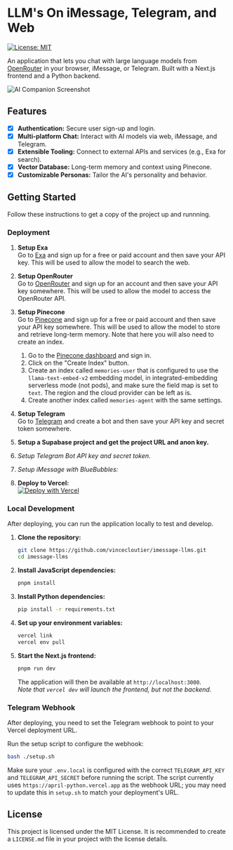 # LLM's On iMessage, Telegram, and Web

[![License: MIT](https://img.shields.io/badge/License-MIT-yellow.svg)](https://opensource.org/licenses/MIT)

An application that lets you chat with large language models from [OpenRouter](https://openrouter.ai/models) in your browser, iMessage, or Telegram. Built with a Next.js frontend and a Python backend.

![AI Companion Screenshot](https://place-hold.it/1280x720?text=App+Screenshot+Here)

## Features
- [x] **Authentication:** Secure user sign-up and login.
- [x] **Multi-platform Chat:** Interact with AI models via web, iMessage, and Telegram.
- [x] **Extensible Tooling:** Connect to external APIs and services (e.g., Exa for search).
- [x] **Vector Database:** Long-term memory and context using Pinecone.
- [x] **Customizable Personas:** Tailor the AI's personality and behavior.

## Getting Started

Follow these instructions to get a copy of the project up and runnning.


### Deployment

1. **Setup Exa** <br>
 Go to [Exa](https://dashboard.exa.ai/login?redirect=/home) and sign up for a free or paid account and then save your API key. This will be used to allow the model to search the web.

2. **Setup OpenRouter** <br>
 Go to [OpenRouter](https://openrouter.ai/models) and sign up for an account and then save your API key somewhere. This will be used to allow the model to access the OpenRouter API.

3. **Setup Pinecone** <br>
 Go to [Pinecone](https://www.pinecone.io/pricing) and sign up for a free or paid account and then save your API key somewhere. This will be used to allow the model to store and retrieve long-term memory. Note that here you will also need to create an index. 
    1. Go to the [Pinecone dashboard](https://app.pinecone.io/login) and sign in.
    2. Click on the "Create Index" button.
    3. Create an index called `memories-user` that is configured to use the `llama-text-embed-v2` embedding model, in integrated-embedding serverless mode (not pods), and make sure the field map is set to `text`. The region and the cloud provider can be left as is. 
    4. Create another index called `memories-agent` with the same settings.

4. **Setup Telegram** <br>
 Go to [Telegram](https://telegram.org/) and create a bot and then save your API key and secret token somewhere.


2. **Setup a Supabase project and get the project URL and anon key.**

3. *Setup Telegram Bot API key and secret token.*


4. *Setup iMessage with BlueBubbles:*


5.  **Deploy to Vercel:** <br>
[![Deploy with Vercel](https://vercel.com/button)](https://vercel.com/new/clone?repository-url=https://github.com/vincecloutier/imessage-llms&env=BBL_API_KEY,EXA_API_KEY,OPENROUTER_API_KEY,PINECONE_API_KEY,TELEGRAM_API_KEY,TELEGRAM_API_SECRET)


### Local Development
After deploying, you can run the application locally to test and develop.

1.  **Clone the repository:**
    ```bash
    git clone https://github.com/vincecloutier/imessage-llms.git
    cd imessage-llms
    ```

2.  **Install JavaScript dependencies:**
    ```bash
    pnpm install
    ```

3.  **Install Python dependencies:**
    ```bash
    pip install -r requirements.txt
    ```

4.  **Set up your environment variables:**
    ```bash
    vercel link
    vercel env pull
    ```

5.  **Start the Next.js frontend:**
    ```bash
    pnpm run dev
    ```
    The application will then be available at `http://localhost:3000`. <br> _Note that `vercel dev` will launch the frontend, but not the backend._


### Telegram Webhook

After deploying, you need to set the Telegram webhook to point to your Vercel deployment URL.

Run the setup script to configure the webhook:
```bash
bash ./setup.sh
```
Make sure your `.env.local` is configured with the correct `TELEGRAM_API_KEY` and `TELEGRAM_API_SECRET` before running the script. The script currently uses `https://april-python.vercel.app` as the webhook URL; you may need to update this in `setup.sh` to match your deployment's URL.

## License

This project is licensed under the MIT License. It is recommended to create a `LICENSE.md` file in your project with the license details.